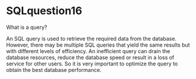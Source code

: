 # SQLquestion16
 What is a query?


An SQL query is used to retrieve the required data from the database. However, there may be multiple SQL queries that yield the same results but with different levels of efficiency. An inefficient query can drain the database resources, reduce the database speed or result in a loss of service for other users. So it is very important to optimize the query to obtain the best database performance.
